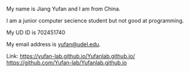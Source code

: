 My name is Jiang Yufan and I am from China.

I am a junior computer secience student but not good at programming.

My UD ID is 702451740

My email address is yufan@udel.edu.

Link: https://yufan-lab.github.io/Yufanlab.github.io/
https://github.com/Yufan-lab/Yufanlab.github.io

